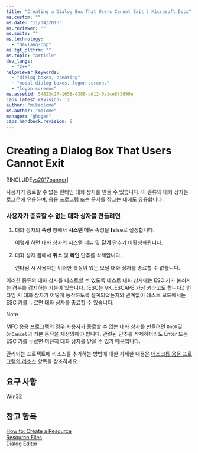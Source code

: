 ```yaml
---
title: "Creating a Dialog Box That Users Cannot Exit | Microsoft Docs"
ms.custom: ""
ms.date: "11/04/2016"
ms.reviewer: ""
ms.suite: ""
ms.technology: 
  - "devlang-cpp"
ms.tgt_pltfrm: ""
ms.topic: "article"
dev_langs: 
  - "C++"
helpviewer_keywords: 
  - "dialog boxes, creating"
  - "modal dialog boxes, logon screens"
  - "logon screens"
ms.assetid: 54823c27-1658-4388-bd12-0a1ce8f3899e
caps.latest.revision: 12
author: "mikeblome"
ms.author: "mblome"
manager: "ghogen"
caps.handback.revision: 8
---
```

# Creating a Dialog Box That Users Cannot Exit
[!INCLUDE[vs2017banner](../assembler/inline/includes/vs2017banner.md)]

사용자가 종료할 수 없는 런타임 대화 상자를 만들 수 있습니다. 이 종류의 대화 상자는 로그온에 유용하며, 응용 프로그램 또는 문서를 잠그는 데에도 유용합니다.  
  
### 사용자가 종료할 수 없는 대화 상자를 만들려면  
  
1.  대화 상자의 **속성** 창에서 **시스템 메뉴** 속성을 **false**로 설정합니다.  
  
     이렇게 하면 대화 상자의 시스템 메뉴 및 **닫기** 단추가 비활성화됩니다.  
  
2.  대화 상자 폼에서 **취소** 및 **확인** 단추를 삭제합니다.  
  
     런타임 시 사용자는 이러한 특징이 있는 모달 대화 상자를 종료할 수 없습니다.  
  
 이러한 종류의 대화 상자를 테스트할 수 있도록 테스트 대화 상자에는 ESC 키가 눌러지는 경우를 감지하는 기능이 있습니다. \(ESC는 VK\_ESCAPE 가상 키라고도 합니다.\) 런타임 시 대화 상자가 어떻게 동작하도록 설계되었는지와 관계없이 테스트 모드에서는 ESC 키를 누르면 대화 상자를 종료할 수 있습니다.  
  
> [!NOTE]
>  MFC 응용 프로그램의 경우 사용자가 종료할 수 없는 대화 상자를 만들려면 `OnOK`및 `OnCancel`의 기본 동작을 재정의해야 합니다. 관련된 단추를 삭제하더라도 Enter 또는 ESC 키를 누르면 여전히 대화 상자를 닫을 수 있기 때문입니다.  
  
 관리되는 프로젝트에 리소스를 추가하는 방법에 대한 자세한 내용은 [데스크톱 응용 프로그램의 리소스](../Topic/Resources%20in%20Desktop%20Apps.md) 항목을 참조하세요.  
  
## 요구 사항  
 Win32  
  
## 참고 항목  
 [How to: Create a Resource](../windows/how-to-create-a-resource.md)   
 [Resource Files](../mfc/resource-files-visual-studio.md)   
 [Dialog Editor](../mfc/dialog-editor.md)